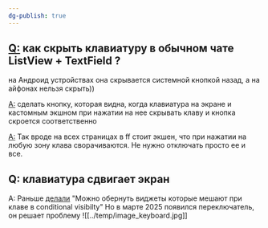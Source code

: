 ```yaml
---
dg-publish: true
---
```

## [Q:](https://t.me/flutterflow_rus/12427/47916) как скрыть клавиатуру в обычном чате ListView + TextField ? 
на Андроид устройствах она скрывается системной кнопкой назад, а на айфонах нельзя скрыть))

[A:](https://t.me/antonperviy) сделать кнопку, которая видна, когда клавиатура на экране и кастомным экшном при нажатии на нее скрывать клаву и кнопка скроется соответственно

[A:](https://t.me/Valery_V_Parfenov) Так вроде на всех страницах в ff стоит экшен, что при нажатии на любую зону клава сворачиваются. Не нужно отключать просто ее и все.


## Q: клавиатура сдвигает экран

A: Раньше [делали](https://t.me/flutterflow_rus/12427/52277) "Можно обернуть виджеты которые мешают при клаве в conditional visibilty"
Но в марте 2025 появился переключатель, он решает проблему
![[../temp/image_keyboard.jpg]]